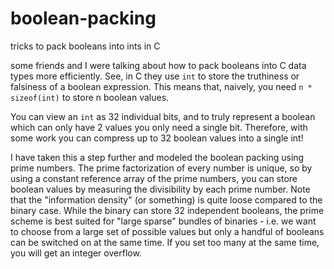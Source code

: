 # boolean-packing
tricks to pack booleans into ints in C

some friends and I were talking about how to pack booleans into C data types 
more efficiently.  See, in C they use `int` to store the truthiness or 
falsiness of a boolean expression.  This means that, naively, you need
`n * sizeof(int)` to store n boolean values.

You can view an `int` as 32 individual bits, and to truly represent a boolean 
which can only have 2 values you only need a single bit.  Therefore, with 
some work you can compress up to 32 boolean values into a single int!

I have taken this a step further and modeled the boolean packing using 
prime numbers.  The prime factorization of every number is unique, so by 
using a constant reference array of the prime numbers, you can store 
boolean values by measuring the divisibility by each prime number.  Note that 
the "information density" (or something) is quite loose compared to the 
binary case.  While the binary can store 32 independent booleans, the prime 
scheme is best suited for "large sparse" bundles of binaries - i.e. we want to
choose from a large set of possible values but only a handful of booleans can 
be switched on at the same time.  If you set too many at the same time, you 
will get an integer overflow.
